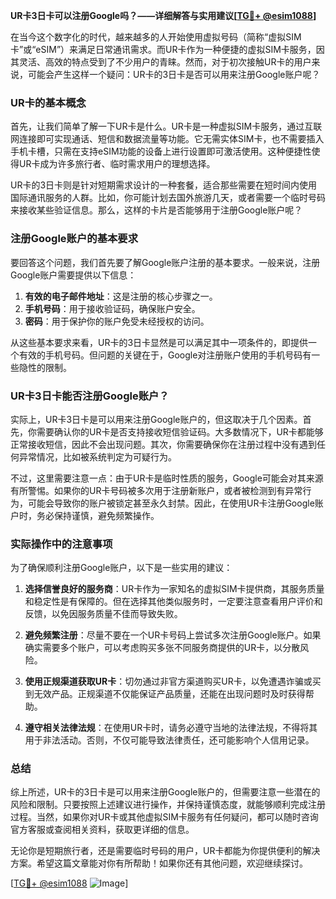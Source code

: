 **UR卡3日卡可以注册Google吗？——详细解答与实用建议[[TG💪+ @esim1088](https://t.me/s/esim1088)]**

在当今这个数字化的时代，越来越多的人开始使用虚拟号码（简称“虚拟SIM卡”或“eSIM”）来满足日常通讯需求。而UR卡作为一种便捷的虚拟SIM卡服务，因其灵活、高效的特点受到了不少用户的青睐。然而，对于初次接触UR卡的用户来说，可能会产生这样一个疑问：UR卡的3日卡是否可以用来注册Google账户呢？

### UR卡的基本概念

首先，让我们简单了解一下UR卡是什么。UR卡是一种虚拟SIM卡服务，通过互联网连接即可实现通话、短信和数据流量等功能。它无需实体SIM卡，也不需要插入手机卡槽，只需在支持eSIM功能的设备上进行设置即可激活使用。这种便捷性使得UR卡成为许多旅行者、临时需求用户的理想选择。

UR卡的3日卡则是针对短期需求设计的一种套餐，适合那些需要在短时间内使用国际通讯服务的人群。比如，你可能计划去国外旅游几天，或者需要一个临时号码来接收某些验证信息。那么，这样的卡片是否能够用于注册Google账户呢？

### 注册Google账户的基本要求

要回答这个问题，我们首先要了解Google账户注册的基本要求。一般来说，注册Google账户需要提供以下信息：

1. **有效的电子邮件地址**：这是注册的核心步骤之一。
2. **手机号码**：用于接收验证码，确保账户安全。
3. **密码**：用于保护你的账户免受未经授权的访问。

从这些基本要求来看，UR卡的3日卡显然是可以满足其中一项条件的，即提供一个有效的手机号码。但问题的关键在于，Google对注册账户使用的手机号码有一些隐性的限制。

### UR卡3日卡能否注册Google账户？

实际上，UR卡3日卡是可以用来注册Google账户的，但这取决于几个因素。首先，你需要确认你的UR卡是否支持接收短信验证码。大多数情况下，UR卡都能够正常接收短信，因此不会出现问题。其次，你需要确保你在注册过程中没有遇到任何异常情况，比如被系统判定为可疑行为。

不过，这里需要注意一点：由于UR卡是临时性质的服务，Google可能会对其来源有所警惕。如果你的UR卡号码被多次用于注册新账户，或者被检测到有异常行为，可能会导致你的账户被锁定甚至永久封禁。因此，在使用UR卡注册Google账户时，务必保持谨慎，避免频繁操作。

### 实际操作中的注意事项

为了确保顺利注册Google账户，以下是一些实用的建议：

1. **选择信誉良好的服务商**：UR卡作为一家知名的虚拟SIM卡提供商，其服务质量和稳定性是有保障的。但在选择其他类似服务时，一定要注意查看用户评价和反馈，以免因服务质量不佳而导致失败。
   
2. **避免频繁注册**：尽量不要在一个UR卡号码上尝试多次注册Google账户。如果确实需要多个账户，可以考虑购买多张不同服务商提供的UR卡，以分散风险。

3. **使用正规渠道获取UR卡**：切勿通过非官方渠道购买UR卡，以免遭遇诈骗或买到无效产品。正规渠道不仅能保证产品质量，还能在出现问题时及时获得帮助。

4. **遵守相关法律法规**：在使用UR卡时，请务必遵守当地的法律法规，不得将其用于非法活动。否则，不仅可能导致法律责任，还可能影响个人信用记录。

### 总结

综上所述，UR卡的3日卡是可以用来注册Google账户的，但需要注意一些潜在的风险和限制。只要按照上述建议进行操作，并保持谨慎态度，就能够顺利完成注册过程。当然，如果你对UR卡或其他虚拟SIM卡服务有任何疑问，都可以随时咨询官方客服或查阅相关资料，获取更详细的信息。

无论你是短期旅行者，还是需要临时号码的用户，UR卡都能为你提供便利的解决方案。希望这篇文章能对你有所帮助！如果你还有其他问题，欢迎继续探讨。

[[TG💪+ @esim1088](https://t.me/s/esim1088) ![Image](https://i.postimg.cc/4NQfJmqS/Snipaste-2025-05-13-00-14-12.png)]